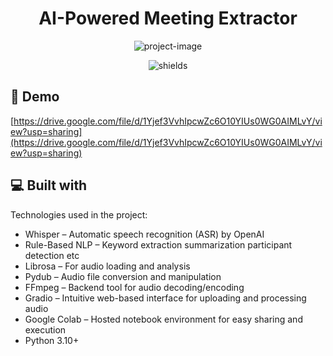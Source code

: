 <h1 align="center" id="title">AI-Powered Meeting Extractor</h1>

<p align="center"><img src="https://socialify.git.ci/deshmukh-viraj/AI-Powered-Meeting-Extractor/image?custom_description=An+intelligent+tool+that+automatically+transcribes+meeting+audio%2C+extracts+key+insights+like+action+items%2C+decisions%2C+participants%2C+and+generates+a+professional+follow-up+email template+&amp;description=1&amp;font=Inter&amp;name=1&amp;owner=1&amp;pattern=Signal&amp;theme=Light" alt="project-image"></p>

<p align="center"><img src="https://img.shields.io/badge/Python-3.10-bluelogo%3Dpython%26logoColor%3Dwhite)" alt="shields"></p>

<h2>🚀 Demo</h2>

[https://drive.google.com/file/d/1Yjef3VvhIpcwZc6O10YIUs0WG0AIMLvY/view?usp=sharing](https://drive.google.com/file/d/1Yjef3VvhIpcwZc6O10YIUs0WG0AIMLvY/view?usp=sharing)

  
  
<h2>💻 Built with</h2>

Technologies used in the project:

*   Whisper – Automatic speech recognition (ASR) by OpenAI
*   Rule-Based NLP – Keyword extraction summarization participant detection etc
*   Librosa – For audio loading and analysis
*   Pydub – Audio file conversion and manipulation
*   FFmpeg – Backend tool for audio decoding/encoding
*   Gradio – Intuitive web-based interface for uploading and processing audio
*   Google Colab – Hosted notebook environment for easy sharing and execution
*   Python 3.10+
